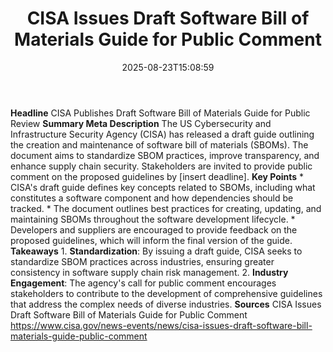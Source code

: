 ﻿---
title: "CISA Issues Draft Software Bill of Materials Guide for Public Comment"
date: "2025-08-23T15:08:59"
category: "Markets"
summary: ""
slug: "cisa issues draft software bill of materials guide for publi"
source_urls:
  - "https://www.cisa.gov/news-events/news/cisa-issues-draft-software-bill-materials-guide-public-comment"
seo:
  title: "CISA Issues Draft Software Bill of Materials Guide for Public Comment | Hash n Hedge"
  description: ""
  keywords: ["news", "markets", "brief"]
---
**Headline** CISA Publishes Draft Software Bill of Materials Guide for Public Review  **Summary Meta Description** The US Cybersecurity and Infrastructure Security Agency (CISA) has released a draft guide outlining the creation and maintenance of software bill of materials (SBOMs). The document aims to standardize SBOM practices, improve transparency, and enhance supply chain security. Stakeholders are invited to provide public comment on the proposed guidelines by [insert deadline].  **Key Points**  * CISA's draft guide defines key concepts related to SBOMs, including what constitutes a software component and how dependencies should be tracked. * The document outlines best practices for creating, updating, and maintaining SBOMs throughout the software development lifecycle. * Developers and suppliers are encouraged to provide feedback on the proposed guidelines, which will inform the final version of the guide.  **Takeaways**  1. **Standardization**: By issuing a draft guide, CISA seeks to standardize SBOM practices across industries, ensuring greater consistency in software supply chain risk management. 2. **Industry Engagement**: The agency's call for public comment encourages stakeholders to contribute to the development of comprehensive guidelines that address the complex needs of diverse industries.  **Sources** CISA Issues Draft Software Bill of Materials Guide for Public Comment https://www.cisa.gov/news-events/news/cisa-issues-draft-software-bill-materials-guide-public-comment 
